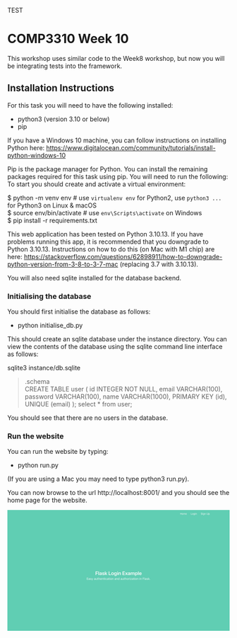TEST

# COMP3310 Week 10

This workshop uses similar code to the Week8 workshop, but now you will be integrating tests into the framework.

## Installation Instructions

For this task you will need to have the following installed:

- python3 (version 3.10 or below)
- pip

If you have a Windows 10 machine, you can follow instructions on installing Python here: https://www.digitalocean.com/community/tutorials/install-python-windows-10 

Pip is the package manager for Python.  You can install the remaining packages required for this task using pip. You will need to run the following:
To start you should create and activate a virtual environment:

 $ python -m venv env        # use `virtualenv env` for Python2, use `python3 ...` for Python3 on Linux & macOS   
 $ source env/bin/activate   # use `env\Scripts\activate` on Windows   
 $ pip install -r requirements.txt   

This web application has been tested on Python 3.10.13. If you have problems running this app, it is recommended that you downgrade to Python 3.10.13. Instructions on how to do this (on Mac with M1 chip) are here: https://stackoverflow.com/questions/62898911/how-to-downgrade-python-version-from-3-8-to-3-7-mac (replacing 3.7 with 3.10.13).

You will also need sqlite installed for the database backend.

### Initialising the database

You should first initialise the database as follows:
- python initialise_db.py

This should create an sqlite database under the instance directory. You can view the contents of the database using the sqlite command line interface as follows:

sqlite3 instance/db.sqlite
> .schema  
CREATE TABLE user (
	id INTEGER NOT NULL, 
	email VARCHAR(100), 
	password VARCHAR(100), 
	name VARCHAR(1000), 
	PRIMARY KEY (id), 
	UNIQUE (email)
);
> select * from user;
>

You should see that there are no users in the database. 

### Run the website

You can run the website by typing:

- python run.py

(If you are using a Mac you may need to type python3 run.py).

You can now browse to the url http://localhost:8001/ and you should see the home page for the website.

![Welcome page](WelcomePage.jpg)

